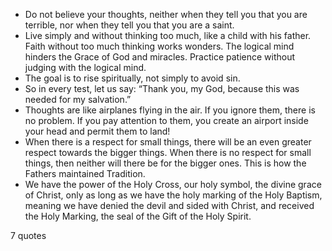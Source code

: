  - Do not believe your thoughts, neither when they tell you that you are terrible, nor when they tell you that you are a saint.
 - Live simply and without thinking too much, like a child with his father. Faith without too much thinking works wonders. The logical mind hinders the Grace of God and miracles. Practice patience without judging with the logical mind.
 - The goal is to rise spiritually, not simply to avoid sin.
 - So in every test, let us say: “Thank you, my God, because this was needed for my salvation.”
 - Thoughts are like airplanes flying in the air. If you ignore them, there is no problem. If you pay attention to them, you create an airport inside your head and permit them to land!
 - When there is a respect for small things, there will be an even greater respect towards the bigger things. When there is no respect for small things, then neither will there be for the bigger ones. This is how the Fathers maintained Tradition.
 - We have the power of the Holy Cross, our holy symbol, the divine grace of Christ, only as long as we have the holy marking of the Holy Baptism, meaning we have denied the devil and sided with Christ, and received the Holy Marking, the seal of the Gift of the Holy Spirit.

7 quotes